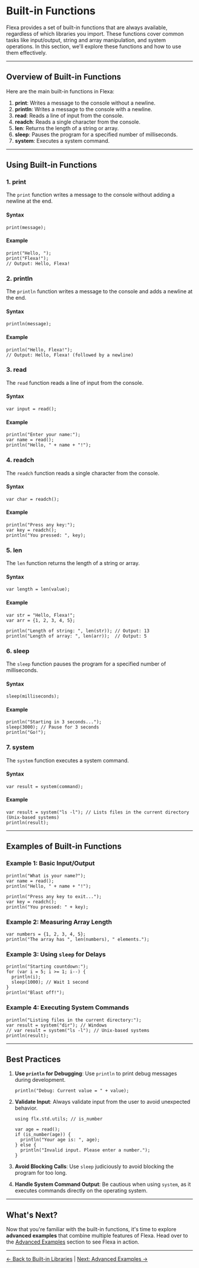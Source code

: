 # Built-in Functions

Flexa provides a set of built-in functions that are always available, regardless of which libraries you import. These functions cover common tasks like input/output, string and array manipulation, and system operations. In this section, we'll explore these functions and how to use them effectively.

---

## Overview of Built-in Functions

Here are the main built-in functions in Flexa:

1. **print**: Writes a message to the console without a newline.
2. **println**: Writes a message to the console with a newline.
3. **read**: Reads a line of input from the console.
4. **readch**: Reads a single character from the console.
5. **len**: Returns the length of a string or array.
6. **sleep**: Pauses the program for a specified number of milliseconds.
7. **system**: Executes a system command.

---

## Using Built-in Functions

### 1. **print**
The `print` function writes a message to the console without adding a newline at the end.

#### Syntax
```flexa
print(message);
```

#### Example
```flexa
print("Hello, ");
print("Flexa!");
// Output: Hello, Flexa!
```

### 2. **println**
The `println` function writes a message to the console and adds a newline at the end.

#### Syntax
```flexa
println(message);
```

#### Example
```flexa
println("Hello, Flexa!");
// Output: Hello, Flexa! (followed by a newline)
```

### 3. **read**
The `read` function reads a line of input from the console.

#### Syntax
```flexa
var input = read();
```

#### Example
```flexa
println("Enter your name:");
var name = read();
println("Hello, " + name + "!");
```

### 4. **readch**
The `readch` function reads a single character from the console.

#### Syntax
```flexa
var char = readch();
```

#### Example
```flexa
println("Press any key:");
var key = readch();
println("You pressed: ", key);
```

### 5. **len**
The `len` function returns the length of a string or array.

#### Syntax
```flexa
var length = len(value);
```

#### Example
```flexa
var str = "Hello, Flexa!";
var arr = {1, 2, 3, 4, 5};

println("Length of string: ", len(str)); // Output: 13
println("Length of array: ", len(arr));  // Output: 5
```

### 6. **sleep**
The `sleep` function pauses the program for a specified number of milliseconds.

#### Syntax
```flexa
sleep(milliseconds);
```

#### Example
```flexa
println("Starting in 3 seconds...");
sleep(3000); // Pause for 3 seconds
println("Go!");
```

### 7. **system**
The `system` function executes a system command.

#### Syntax
```flexa
var result = system(command);
```

#### Example
```flexa
var result = system("ls -l"); // Lists files in the current directory (Unix-based systems)
println(result);
```

---

## Examples of Built-in Functions

### Example 1: Basic Input/Output
```flexa
println("What is your name?");
var name = read();
println("Hello, " + name + "!");

println("Press any key to exit...");
var key = readch();
println("You pressed: " + key);
```

### Example 2: Measuring Array Length
```flexa
var numbers = {1, 2, 3, 4, 5};
println("The array has ", len(numbers), " elements.");
```

### Example 3: Using `sleep` for Delays
```flexa
println("Starting countdown:");
for (var i = 5; i >= 1; i--) {
  println(i);
  sleep(1000); // Wait 1 second
}
println("Blast off!");
```

### Example 4: Executing System Commands
```flexa
println("Listing files in the current directory:");
var result = system("dir"); // Windows
// var result = system("ls -l"); // Unix-based systems
println(result);
```

---

## Best Practices

1. **Use `println` for Debugging**: Use `println` to print debug messages during development.
   ```flexa
   println("Debug: Current value = " + value);
   ```

2. **Validate Input**: Always validate input from the user to avoid unexpected behavior.
   ```flexa
   using flx.std.utils; // is_number

   var age = read();
   if (is_number(age)) {
     println("Your age is: ", age);
   } else {
     println("Invalid input. Please enter a number.");
   }
   ```

3. **Avoid Blocking Calls**: Use `sleep` judiciously to avoid blocking the program for too long.

4. **Handle System Command Output**: Be cautious when using `system`, as it executes commands directly on the operating system.

---

## What's Next?

Now that you're familiar with the built-in functions, it's time to explore **advanced examples** that combine multiple features of Flexa. Head over to the [Advanced Examples](advanced-examples) section to see Flexa in action.

---

[← Back to Built-in Libraries](built-in-libraries) | [Next: Advanced Examples →](advanced-examples)
